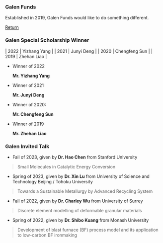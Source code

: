 ### Galen Funds

Established in 2019, Galen Funds would like to do something different.

[Return](./index.html)

### Galen Special Scholarship Winner

| 2022 | Yizhang Yang    |
| 2021 | Junyi Deng    |
| 2020 | Chengfeng Sun    |
| 2019 | Zhehan Liao    |


- Winner of 2022

  **Mr. Yizhang Yang**
  
- Winner of 2021

  **Mr. Junyi Deng**

- Winner of 2020: 

  **Mr. Chengfeng Sun**

- Winner of 2019

  **Mr. Zhehan Liao**

### Galen Invited Talk

- Fall of 2023, given by **Dr. Hao Chen** from Stanford University

> Small Molecules in Catalytic Energy Conversion

- Spring of 2023, given by **Dr. Xin Lu** from University of Science and Technology Beijing / Tohoku University

> Towards a Sustainable Metallurgy by Advanced Recycling System

- Fall of 2022, given by **Dr. Charley Wu** from University of Surrey

> Discrete element modelling of deformable granular materials

- Spring of 2022, given by **Dr. Shibo Kuang** from Monash University

> Development of blast furnace (BF) process model and its application to low-carbon BF ironmaking
